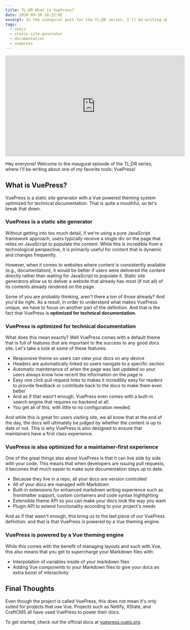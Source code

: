 ```yaml
---
title: TL;DR What is VuePress?
date: 2020-09-30 16:22:02
excerpt: In the inaugural post for the TL;DR series, I'll be writing about one of my favorite tools, VuePress!
tags:
  - vuejs
  - static-site-generator
  - documentation
  - vuepress
---
```


<iframe width="560" height="315" src="https://www.youtube.com/embed/iRhRdY7SQJg" frameborder="0" allow="accelerometer; autoplay; clipboard-write; encrypted-media; gyroscope; picture-in-picture" allowfullscreen></iframe>

<br>

Hey everyone! Welcome to the inaugural episode of the TL;DR series, where I'll be writing about one of my favorite tools: VuePress!

## What is VuePress?

VuePress is a static site generator with a Vue powered theming system optimized for technical documentation. That is quite a mouthful, so let's break that down.

### VuePress is a static site generator

Without getting into too much detail, if we're using a pure JavaScript framework approach, users typically receive a single div on the page that relies on JavaScript to populate the content. While this is incredible from a technological perspective, it is primarily useful for content that is dynamic and changes frequently.

However, when it comes to websites where content is consistently available (e.g., documentation), it would be better if users were delivered the content directly rather than waiting for JavaScript to populate it. Static site generators allow us to deliver a website that already has most (if not all) of its contents already rendered on the page.

Some of you are probably thinking, aren't there a ton of those already? And you'd be right. As a result, in order to understand what makes VuePress unique, we have to focus on another part of the definition. And that is the fact that VuePress is **optimized for technical documentation.**

### VuePress is optimized for technical documentation

What does this mean exactly? Well VuePress comes with a default theme that is full of features that are important to the success to any good docs site. Let's take a look at some of these features:

- Responsive theme so users can view your docs on any device
- Headers are automatically linked so users navigate to a specific section
- Automatic maintenance of when the page was last updated so your users always know how recent the information on the page is
- Easy one click pull request links to makes it incredibly easy for readers to provide feedback or contribute back to the docs to make them even better
- And as if that wasn't enough, VuePress even comes with a built-in search engine that requires no backend at all.
- You get all of this, with little to no configuration needed.

And while this is great for users visiting site, we all know that at the end of the day, the docs will ultimately be judged by whether the content is up to date or not. This is why VuePress is also designed to ensure that maintainers have a first class experience.

### VuePress is also optimized for a maintainer-first experience

One of the great things also about VuePress is that it can live side by side with your code. This means that when developers are issuing pull requests, it becomes that much easier to make sure documentation stays up to date.

- Because they live in a repo, all your docs are version controlled
- All of your docs are managed with Markdown
- Built-in extensions for enhanced markdown writing experience such as frontmatter support, custom containers and code syntax highlighting
- Extensible theme API so you can make your docs look the way you want
- Plugin API to extend functionality according to your project's needs

And as if that wasn't enough, this bring us to the last piece of our VuePress definition: and that is that VuePress is powered by a Vue theming engine.

### VuePress is powered by a Vue theming engine

While this comes with the benefit of managing layouts and such with Vue, this also means that you get to supercharge your Markdown files with:

- Interpolation of variables inside of your markdown files
- Adding Vue components to your Markdown files to give your docs an extra boost of interactivity

## Final Thoughts

Even though the project is called VuePress, this does not mean it's only suited for projects that use Vue. Projects such as Netlify, XState, and CraftCMS all have used VuePress to power their docs.

To get started, check out the official docs at [vuepress.vuejs.org](http://vuepress.vuejs.org/).

